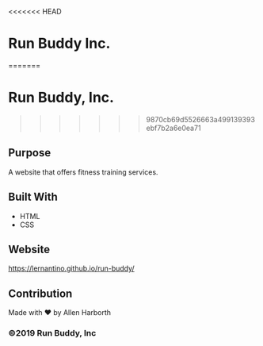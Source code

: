 <<<<<<< HEAD
# Run Buddy Inc.
=======
# Run Buddy, Inc.
>>>>>>> 9870cb69d5526663a499139393ebf7b2a6e0ea71

## Purpose
A website that offers fitness training services.

## Built With
* HTML
* CSS

## Website
https://lernantino.github.io/run-buddy/

## Contribution
Made with ❤️ by Allen Harborth

### ©️2019 Run Buddy, Inc 
